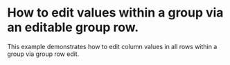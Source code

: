 # How to edit values within a group via an editable group row.


<p>This example demonstrates how to edit column values in all rows within a group via group row edit.</p>

<br/>


